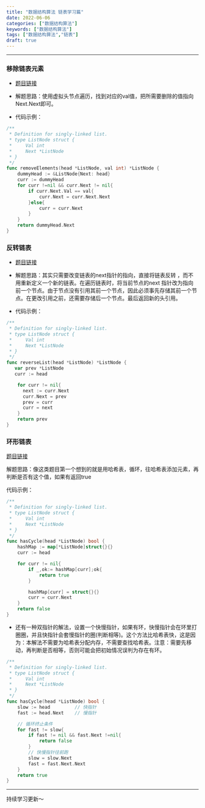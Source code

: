 ```yaml
---
title: "数据结构算法 链表学习篇"
date: 2022-06-06
categories: ["数据结构算法"]
keywords: ["数据结构算法"]
tags: ["数据结构算法","链表"]
draft: true
---
```


---

### 移除链表元素

- [题目链接](https://leetcode.cn/problems/remove-linked-list-elements/)

- 解题思路：使用虚拟头节点遍历，找到对应的val值，把所需要删除的值指向Next.Next即可。

- 代码示例：

```go
/**
 * Definition for singly-linked list.
 * type ListNode struct {
 *     Val int
 *     Next *ListNode
 * }
 */
func removeElements(head *ListNode, val int) *ListNode {
    dummyHead := &ListNode{Next: head}
    curr := dummyHead
    for curr !=nil && curr.Next != nil{
        if curr.Next.Val == val{
            curr.Next = curr.Next.Next
        }else{
            curr = curr.Next
        }
    }
    return dummyHead.Next
}
```

### 反转链表

- [题目链接](https://leetcode.cn/problems/reverse-linked-list/)

- 解题思路：其实只需要改变链表的next指针的指向，直接将链表反转 ，而不用重新定义一个新的链表。在遍历链表时，将当前节点的next 指针改为指向前一个节点。由于节点没有引用其前一个节点，因此必须事先存储其前一个节点。在更改引用之前，还需要存储后一个节点。最后返回新的头引用。

- 代码示例：

```Go
/**
 * Definition for singly-linked list.
 * type ListNode struct {
 *     Val int
 *     Next *ListNode
 * }
 */
func reverseList(head *ListNode) *ListNode {
   var prev *ListNode
   curr := head

    for curr != nil{
      next := curr.Next
      curr.Next = prev
      prev = curr
      curr = next
    }
    return prev
}
```

### 环形链表

[题目链接](https://leetcode.cn/problems/linked-list-cycle/)

解题思路：像这类题目第一个想到的就是用哈希表，循环，往哈希表添加元素，再判断是否有这个值，如果有返回true

代码示例：

```Go
/**
 * Definition for singly-linked list.
 * type ListNode struct {
 *     Val int
 *     Next *ListNode
 * }
 */
func hasCycle(head *ListNode) bool {
    hashMap := map[*ListNode]struct{}{}
    curr := head

    for curr != nil{
        if _,ok:= hashMap[curr];ok{
            return true
        }

        hashMap[curr] = struct{}{}
        curr = curr.Next
    }
    return false
}
```

- 还有一种双指针的解法，设置一个快慢指针，如果有环，快慢指针会在环里打圈圈，并且快指针会套慢指针的圈(判断相等)。这个方法比哈希表快，这是因为：本解法不需要为哈希表分配内存，不需要查找哈希表。注意：需要先移动，再判断是否相等，否则可能会把初始情况误判为存在有环。

```Go
/**
 * Definition for singly-linked list.
 * type ListNode struct {
 *     Val int
 *     Next *ListNode
 * }
 */
func hasCycle(head *ListNode) bool {
    slow := head         // 快指针
    fast := head.Next    // 慢指针

    // 循环终止条件
    for fast != slow{
        if fast != nil && fast.Next !=nil{
            return false
        }
        // 快慢指针往前跑
        slow = slow.Next
        fast = fast.Next.Next
    }
    return true
}
```

---

持续学习更新～
